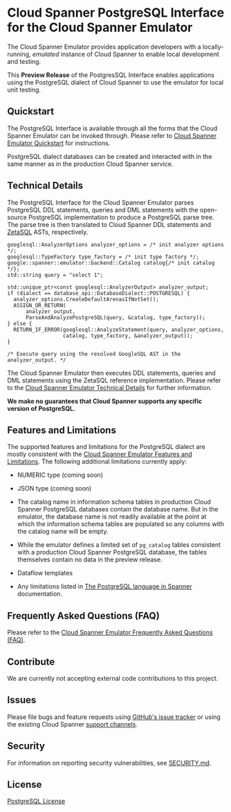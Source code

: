 # Cloud Spanner PostgreSQL Interface for the Cloud Spanner Emulator

The Cloud Spanner Emulator provides application developers with a
locally-running, _emulated_ instance of Cloud Spanner to enable local
development and testing.

This **Preview Release** of the PostgresSQL Interface enables applications using
the PostgreSQL dialect of Cloud Spanner to use the emulator for local unit
testing.

## Quickstart

The PostgreSQL Interface is available through all the forms that the Cloud
Spanner Emulator can be invoked through. Please refer to [Cloud Spanner Emulator
Quickstart](https://github.com/GoogleCloudPlatform/cloud-spanner-emulator#quickstart)
for instructions.

PostgreSQL dialect databases can be created and interacted with in the same
manner as in the production Cloud Spanner service.

## Technical Details

The PostgreSQL Interface for the Cloud Spanner Emulator parses PostgreSQL DDL
statements, queries and DML statements with the open-source PostgreSQL
implementation to produce a PostgreSQL parse tree. The parse tree is then
translated to Cloud Spanner DDL statements and
[ZetaSQL](https://github.com/google/zetasql) ASTs, respectively.


```
googlesql::AnalyzerOptions analyzer_options = /* init analyzer options */;
googlesql::TypeFactory type_factory = /* init type factory */;
google::spanner::emulator::backend::Catalog catalog{/* init catalog */};
std::string query = "select 1";

std::unique_ptr<const googlesql::AnalyzerOutput> analyzer_output;
if (dialect == database_api::DatabaseDialect::POSTGRESQL) {
  analyzer_options.CreateDefaultArenasIfNotSet();
  ASSIGN_OR_RETURN(
      analyzer_output,
      ParseAndAnalyzePostgreSQL(query, &catalog, type_factory));
} else {
  RETURN_IF_ERROR(googlesql::AnalyzeStatement(query, analyzer_options,
                  catalog, type_factory, &analyzer_output));
}

/* Execute query using the resolved GoogleSQL AST in the analyzer_output. */
```

The Cloud Spanner Emulator then executes DDL statements, queries and DML
statements using the ZetaSQL reference implementation. Please refer to the
[Cloud Spanner Emulator Technical
Details](https://github.com/GoogleCloudPlatform/cloud-spanner-emulator#technical-details)
for further information.

**We make no guarantees that Cloud Spanner supports any specific version of PostgreSQL.**
## Features and Limitations

The supported features and limitations for the PostgreSQL dialect are mostly
consistent with the [Cloud Spanner Emulator Features and
Limitations](https://github.com/GoogleCloudPlatform/cloud-spanner-emulator#features-and-limitations).
The following additional limitations currently apply:

- NUMERIC type (coming soon)

- JSON type (coming soon)

- The catalog name in information schema tables in production Cloud Spanner
  PostgreSQL databases contain the database name. But in the emulator, the
  database name is not readily available at the point at which the information
  schema tables are populated so any columns with the catalog name will be
  empty.

- While the emulator defines a limited set of `pg_catalog` tables consistent
  with a production Cloud Spanner PostgreSQL database, the tables themselves
  contain no data in the preview release.

- Dataflow templates

- Any limitations listed in [The PostgreSQL language in
  Spanner](https://cloud.google.com/spanner/docs/reference/postgresql/overview)
  documentation.

## Frequently Asked Questions (FAQ)

Please refer to the [Cloud Spanner Emulator Frequently Asked Questions
(FAQ)](https://github.com/GoogleCloudPlatform/cloud-spanner-emulator#frequently-asked-questions-faq).

## Contribute

We are currently not accepting external code contributions to this project.

## Issues

Please file bugs and feature requests using
[GitHub's issue tracker](https://github.com/GoogleCloudPlatform/cloud-spanner-emulator/issues/new)
or using the existing Cloud Spanner [support channels](https://cloud.google.com/spanner/docs/getting-support).

## Security

For information on reporting security vulnerabilities, see
[SECURITY.md](https://github.com/GoogleCloudPlatform/cloud-spanner-emulator/blob/master/SECURITY.md).

## License

[PostgreSQL License](LICENSE)

